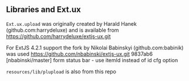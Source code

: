 ## Libraries and Ext.ux

`Ext.ux.upload` was originally created by Harald Hanek (github.com:harrydeluxe) and is available from
    https://github.com/harrydeluxe/extjs-ux.git

For ExtJS 4.2.1 support the fork by Nikolai Babinskyi (github.com:babinik) was used
    https://github.com/nbabinski/extjs-ux.git
    9837ab6 [nbabinski/master] form status bar - use itemId instead of id cfg option

`resources/lib/plupload` is also from this repo

